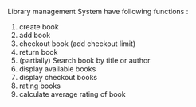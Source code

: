 Library management System have following functions :
1. create book
2. add book
3. checkout book (add checkout limit)
4. return book
5. (partially) Search book by title or author 
6. display available books
7. display checkout books
8. rating books
9. calculate average rating of book
